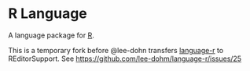 # R Language

A language package for [R](http://www.r-project.org).

This is a temporary fork before @lee-dohn transfers [language-r](https://github.com/lee-dohm/language-r) to REditorSupport. See https://github.com/lee-dohm/language-r/issues/25

